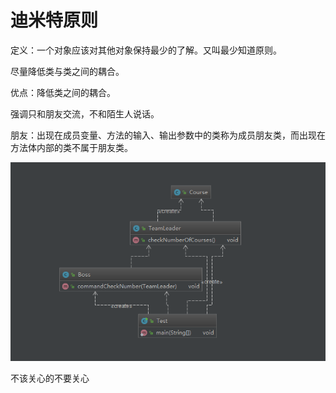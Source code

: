 # 迪米特原则

定义：一个对象应该对其他对象保持最少的了解。又叫最少知道原则。

尽量降低类与类之间的耦合。

优点：降低类之间的耦合。

强调只和朋友交流，不和陌生人说话。

朋友：出现在成员变量、方法的输入、输出参数中的类称为成员朋友类，而出现在方法体内部的类不属于朋友类。

![迪米特原则-代码类图](pic/迪米特原则-代码类图.png)

不该关心的不要关心